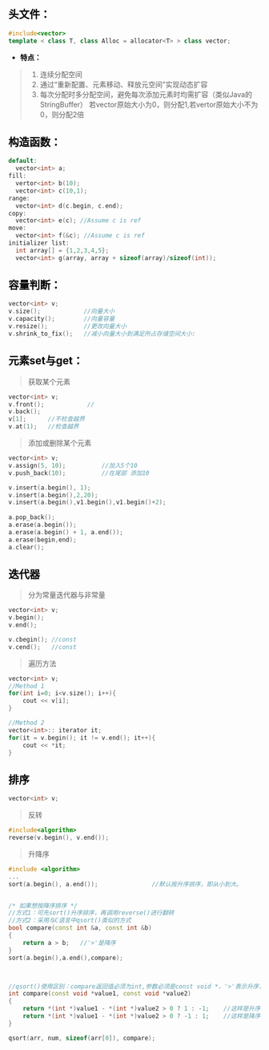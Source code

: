 ## **<font color="black">头文件：</font>**

```c++
#include<vector>
template < class T, class Alloc = allocator<T> > class vector; 
```

+ **<font color="black">特点：</font>**

> 1. 连续分配空间
> 2. 通过“重新配置、元素移动、释放元空间”实现动态扩容
> 3. 每次分配时多分配空间，避免每次添加元素时均需扩容（类似Java的StringBuffer）
> 若vector原始大小为0，则分配1,若vertor原始大小不为0，则分配2倍

## **<font color="black">构造函数：</font>**

```c++
default:
  vector<int> a;
fill:
  vertor<int> b(10);
  vector<int> c(10,1);
range:
  vector<int> d(c.begin, c.end);
copy:
  vector<int> e(c); //Assume c is ref
move:
  vector<int> f(&c); //Assume c is ref
initializer list:
  int array[] = {1,2,3,4,5};
  vector<int> g(array, array + sizeof(array)/sizeof(int));
```

## **<font color="black">容量判断：</font>**

```c++
vector<int> v;
v.size();            //向量大小
v.capacity();        //向量容量
v.resize();          //更改向量大小
v.shrink_to_fix();   //减小向量大小到满足所占存储空间大小:
```

## **<font color="black">元素set与get：</font>**

> 获取某个元素
```c++
vector<int> v;
v.front();            //
v.back();
v[1];      //不检查越界
v.at(1);   //检查越界
```
> 添加或删除某个元素
```c++
vector<int> v;
v.assign(5, 10);          //加入5个10
v.push_back(10);          //在尾部 添加10

v.insert(a.begin(), 1);   
v.insert(a.begin(),2,20);  
v.insert(a.begin(),v1.begin(),v1.begin()+2);    
                         
a.pop_back();           
a.erase(a.begin());    
a.erase(a.begin() + 1, a.end());    
a.erase(begin,end);
a.clear();              
```

## **<font color="black">迭代器</font>**

> 分为常量迭代器与非常量
```c++
vector<int> v;
v.begin();           
v.end();

v.cbegin(); //const
v.cend();   //const
```

> 遍历方法
```c++
vector<int> v;
//Method 1
for(int i=0; i<v.size(); i++){
    cout << v[i];
}

//Method 2
vector<int>:: iterator it;
for(it = v.begin(); it != v.end(); it++){
    cout << *it;
}
```

## **<font color="black">排序</font>**
```c++
vector<int> v;
```
> 反转
```c++
#include<algorithm>
reverse(v.begin(), v.end());
```

> 升降序
```c++
#include <algorithm>
...
sort(a.begin(), a.end());               //默认按升序排序，即从小到大。


/* 如果想按降序排序 */
//方式1：可先sort()升序排序，再调用reverse()进行翻转
//方式2：采用与C语言中qsort()类似的方式
bool compare(const int &a, const int &b)
{
    return a > b;   //'>'是降序
}
sort(a.begin(),a.end(),compare);



//qsort()使用区别：compare返回值必须为int,参数必须是const void *，'>'表示升序，'<'表示降序，与sort()中相反
int compare(const void *value1, const void *value2)
{
    return *(int *)value1 - *(int *)value2 > 0 ? 1 : -1;    //这样是升序排序
    return *(int *)value1 - *(int *)value2 > 0 ? -1 : 1;    //这样是降序排序
}

qsort(arr, num, sizeof(arr[0]), compare);
```
